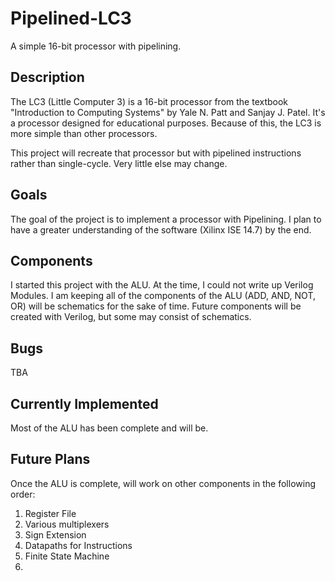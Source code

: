 # Pipelined-LC3
A simple 16-bit processor with pipelining.

## Description
The LC3 (Little Computer 3) is a 16-bit processor from the textbook "Introduction to Computing Systems" by Yale N. Patt and Sanjay J. Patel. It's a processor designed for educational purposes. Because of this, the LC3 is more simple than other processors. 

This project will recreate that processor but with pipelined instructions rather than single-cycle. Very little else may change.

## Goals
The goal of the project is to implement a processor with Pipelining. I plan to have a greater understanding of the software (Xilinx ISE 14.7) by the end.

## Components
I started this project with the ALU. At the time, I could not write up Verilog Modules. I am keeping all of the components of the ALU (ADD, AND, NOT, OR) will be schematics for the sake of time. Future components will be created with Verilog, but some may consist of schematics.

## Bugs
TBA

## Currently Implemented
Most of the ALU has been complete and will be.

## Future Plans
Once the ALU is complete, will work on other components in the following order:
1. Register File
2. Various multiplexers
3. Sign Extension
4. Datapaths for Instructions
5. Finite State Machine
6. 
